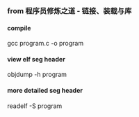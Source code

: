 ### from 程序员修炼之道 - 链接、装载与库

#### compile
gcc program.c -o program

#### view elf seg header
objdump -h program
#### more detailed seg header
readelf -S program
